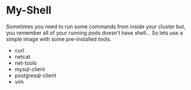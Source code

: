 # My-Shell

Sometimes you need to run some commands from inside your cluster but, you remember all of your running pods doesn't have shell...
So lets use a simple image with some pre-installed tools.

 - curl
 - netcat
 - net-tools
 - mysql-client
 - postgresql-client
 - vim